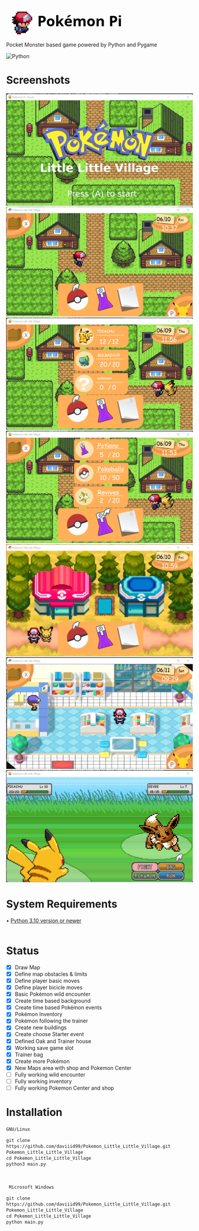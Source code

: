 <img src = "src/logo.png">  <br/>
Pocket Monster based game powered by Python and Pygame

![Python](https://img.shields.io/badge/python-3670A0?style=for-the-badge&logo=python&logoColor=ffdd54) 
<br/>

# Screenshots
<img src="src/Pokemon_Litle_Litle_Town_Title_Screen.png">
<img src="src/Pokemon_Litle_Litle_Town_3.png">
<img src="src/Pokemon_Litle_Litle_Town_4.png">
<img src="src/Pokemon_Litle_Litle_Town_5.png">
<img src="src/Pokemon_Litle_Litle_Town_6.png">
<img src="src/Pokemon_Litle_Litle_Town_7.png">
<img src="src/Pokemon_Litle_Litle_Town_2.png">

<br/>

# System Requirements
• <a href="https://www.python.org/downloads/">Python 3.10 version or newer</a><br/>
<br/>

# Status

- [x] Draw Map
- [x] Define map obstacles & limits
- [x] Define player basic moves
- [x] Define player bicicle moves
- [x] Basic Pokémon wild encounter
- [x] Create time based background
- [x] Create time based Pokémon events
- [x] Pokémon Inventory
- [x] Pokémon following the trainer
- [x] Create new buildings
- [x] Create choose Starter event
- [x] Defined Oak and Trainer house
- [x] Working save game slot
- [x] Trainer bag
- [x] Create more Pokémon
- [x] New Maps area with shop and Pokemon Center
- [ ] Fully working wild encounter
- [ ] Fully working inventory
- [ ] Fully working Pokemon Center and shop

# Installation

```GNU/Linux ```
```
git clone https://github.com/daviiid99/Pokemon_Little_Little_Village.git Pokemon_Little_Little_Village
cd Pokemon_Little_Little_Village
python3 main.py
```
<br/>

``` Microsoft Windows```
```
git clone https://github.com/daviiid99/Pokemon_Little_Little_Village.git Pokemon_Little_Little_Village
cd Pokemon_Little_Little_Village
python main.py
```

